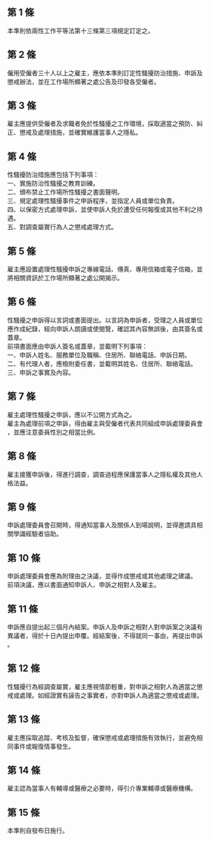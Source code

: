 第 1 條
-------
本準則依兩性工作平等法第十三條第三項規定訂定之。

第 2 條
-------
僱用受僱者三十人以上之雇主，應依本準則訂定性騷擾防治措施、申訴及  
懲戒辦法，並在工作場所顯著之處公告及印發各受僱者。

第 3 條
-------
雇主應提供受僱者及求職者免於性騷擾之工作環境，採取適當之預防、糾  
正、懲戒及處理措施，並確實維護當事人之隱私。

第 4 條
-------
性騷擾防治措施應包括下列事項：  
一、實施防治性騷擾之教育訓練。  
二、頒布禁止工作場所性騷擾之書面聲明。  
三、規定處理性騷擾事件之申訴程序，並指定人員或單位負責。  
四、以保密方式處理申訴，並使申訴人免於遭受任何報復或其他不利之待  
    遇。  
五、對調查屬實行為人之懲戒處理方式。

第 5 條
-------
雇主應設置處理性騷擾申訴之專線電話、傳真、專用信箱或電子信箱，並  
將相關資訊於工作場所顯著之處公開揭示。

第 6 條
-------
性騷擾之申訴得以言詞或書面提出。以言詞為申訴者，受理之人員或單位  
應作成紀錄，經向申訴人朗讀或使閱覽，確認其內容無誤後，由其簽名或  
蓋章。  
前項書面應由申訴人簽名或蓋章，並載明下列事項：  
一、申訴人姓名、服務單位及職稱、住居所、聯絡電話、申訴日期。  
二、有代理人者，應檢附委任書，並載明其姓名、住居所、聯絡電話。  
三、申訴之事實及內容。

第 7 條
-------
雇主處理性騷擾之申訴，應以不公開方式為之。  
雇主為處理前項之申訴，得由雇主與受僱者代表共同組成申訴處理委員會  
，並應注意委員性別之相當比例。

第 8 條
-------
雇主接獲申訴後，得進行調查，調查過程應保護當事人之隱私權及其他人  
格法益。

第 9 條
-------
申訴處理委員會召開時，得通知當事人及關係人到場說明，並得邀請具相  
關學識經驗者協助。

第 10 條
--------
申訴處理委員會應為附理由之決議，並得作成懲戒或其他處理之建議。  
前項決議，應以書面通知申訴人、申訴之相對人及雇主。

第 11 條
--------
申訴應自提出起三個月內結案。申訴人及申訴之相對人對申訴案之決議有  
異議者，得於十日內提出申覆。經結案後，不得就同一事由，再提出申訴  
。

第 12 條
--------
性騷擾行為經調查屬實，雇主應視情節輕重，對申訴之相對人為適當之懲  
戒或處理。如經證實有誣告之事實者，亦對申訴人為適當之懲戒或處理。

第 13 條
--------
雇主應採取追蹤、考核及監督，確保懲戒或處理措施有效執行，並避免相  
同事件或報復情事發生。

第 14 條
--------
雇主認為當事人有輔導或醫療之必要時，得引介專業輔導或醫療機構。

第 15 條
--------
本準則自發布日施行。

